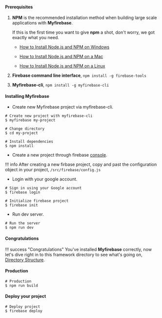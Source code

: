 #### Prerequisites

1. **NPM** is the recommended installation method when building large scale applications with **Myfirebase**.

    If this is the first time you want to give **npm** a shot, don't worry, we got exactly what you need.

    - [How to Install Node.js and NPM on Windows](http://blog.teamtreehouse.com/install-node-js-npm-windows)

    - [How to Install Node.js and NPM on a Mac](http://blog.teamtreehouse.com/install-node-js-npm-mac)

    - [How to Install Node.js and NPM on a Linux](http://blog.teamtreehouse.com/install-node-js-npm-linux)

2. **Firebase command line interface**, `npm install -g firebase-tools`

3. **Myfirebase-cli**, `npm install -g myfirebase-cli`

#### Installing Myfirebase

- Create new Myfirebase project via myfirebase-cli. 

```shell
# Create new project with myfirebase-cli
$ myfirebase my-project

# Change directory
$ cd my-project

# Install dependencies
$ npm install
```

- Create a new project through firebase [console](https://console.firebase.google.com).

!!! info
    After creating a new firbase project, copy and past the configuration object in your project, `/src/firebase/config.js` 

- Login with your google account. 

```shell
# Sign in using your Google account
$ firebase login

# Initialize firebase project
$ firebase init
```

- Run dev server.

```shell
# Run the server
$ npm run dev
```

#### Congratulations

!!! success "Congratulations"
    You've installed **Myfirebase** correctly, now let's dive right in to this framework directory to see what's going on, [Directory Structure](directory-structure.md).

#### Production

```shell
# Production
$ npm run build
```

#### Deploy your project

```shell
# Deploy project
$ firebase deploy
```